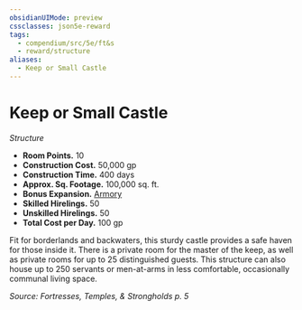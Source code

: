 ```yaml
---
obsidianUIMode: preview
cssclasses: json5e-reward
tags:
  - compendium/src/5e/ft&s
  - reward/structure
aliases:
  - Keep or Small Castle
---
```

# Keep or Small Castle
*Structure*  

- **Room Points.** 10  
- **Construction Cost.** 50,000 gp  
- **Construction Time.** 400 days  
- **Approx. Sq. Footage.** 100,000 sq. ft.  
- **Bonus Expansion.** [Armory](2-Mechanics/CLI/rewards/armory-ft-s.md)  
- **Skilled Hirelings.** 50  
- **Unskilled Hirelings.** 50  
- **Total Cost per Day.** 100 gp  

 Fit for borderlands and backwaters, this sturdy castle provides a safe haven for those inside it. There is a private room for the master of the keep, as well as private rooms for up to 25 distinguished guests. This structure can also house up to 250 servants or men-at-arms in less comfortable, occasionally communal living space.

*Source: Fortresses, Temples, & Strongholds p. 5*